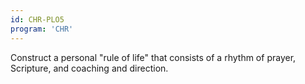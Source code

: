 ```yaml
---
id: CHR-PLO5
program: 'CHR'
---
```


Construct a personal "rule of life" that consists of a rhythm of prayer, Scripture, and coaching and direction.

